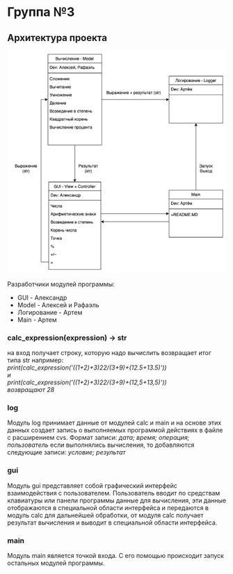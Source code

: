 # Группа №3
## Архитектура проекта

![Архитектура проекта](ar_project.png)

Разработчики модулей программы:
* GUI - Александр
* Model - Алексей и Рафаэль
* Логирование - Артем
* Main - Артем
 
### **calc_expression(expression) -> str**
на вход получает строку, которую надо вычислить
возвращает итог типа str
например:  
_print(calc_expression('((1+2)+3)*2*2/(3+9)+(12.5+13.5)'))_  
_и_  
_print(calc_expression('((1+2)+3)*2*2/(3+9)+(12,5+13,5)'))_  
_возвращают 28_

### **log**
Модуль log принимает данные от модулей calc и main и на основе этих данных создает запись о выполняемых программой действиях в файле с расширением cvs. Формат записи: *дата; время; операция; пользователь* если выполнялись вычисления, то добавляются следующие записи: *условие; результат*

### **gui**
Модуль gui представляет собой графический интерфейс взаимодействия с пользователем. Пользователь вводит по средствам клавиатуры или панели программы данные для вычисления, эти данные отображаются в специальной области интерфейса и передаются в модуль calc для дальнейшей обработки, от модуля calc получает результат вычисления и выводит в специальной области интерфейса.

### **main**
Модуль main является точкой входа. С его помощью происходит запуск остальных модулей программы.

